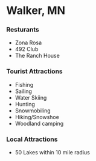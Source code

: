 # Walker, MN

### Resturants
- Zona Rosa
- 492 Club
- The Ranch House

### Tourist Attractions
- Fishing
- Sailing
- Water Skiing
- Hunting
- Snowmobiling
- Hiking/Snowshoe 
- Woodland camping

### Local Attractions 
- 50 Lakes within 10 mile radius
